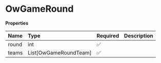 # OwGameRound

**Properties**

| Name  | Type                  | Required | Description |
| :---- | :-------------------- | :------- | :---------- |
| round | int                   | ✅       |             |
| teams | List[OwGameRoundTeam] | ✅       |             |

<!-- This file was generated by liblab | https://liblab.com/ -->

